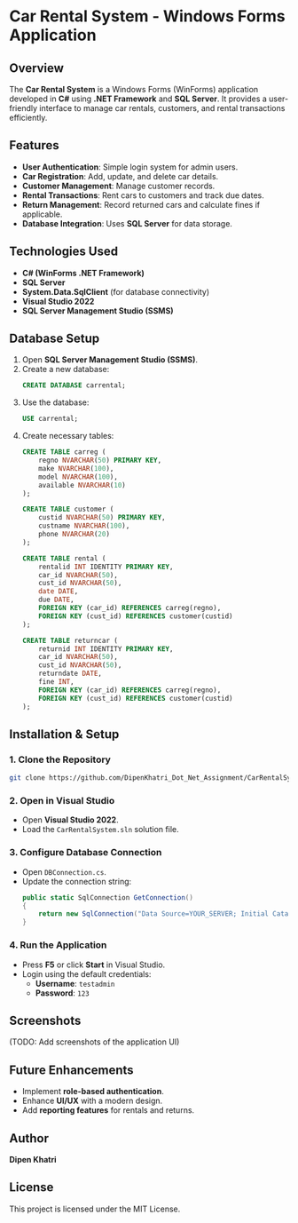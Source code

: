 # Car Rental System - Windows Forms Application

## Overview
The **Car Rental System** is a Windows Forms (WinForms) application developed in **C#** using **.NET Framework** and **SQL Server**. It provides a user-friendly interface to manage car rentals, customers, and rental transactions efficiently.

## Features
- **User Authentication**: Simple login system for admin users.
- **Car Registration**: Add, update, and delete car details.
- **Customer Management**: Manage customer records.
- **Rental Transactions**: Rent cars to customers and track due dates.
- **Return Management**: Record returned cars and calculate fines if applicable.
- **Database Integration**: Uses **SQL Server** for data storage.

## Technologies Used
- **C# (WinForms .NET Framework)**
- **SQL Server**
- **System.Data.SqlClient** (for database connectivity)
- **Visual Studio 2022**
- **SQL Server Management Studio (SSMS)**

## Database Setup
1. Open **SQL Server Management Studio (SSMS)**.
2. Create a new database:
   ```sql
   CREATE DATABASE carrental;
   ```
3. Use the database:
   ```sql
   USE carrental;
   ```
4. Create necessary tables:
   ```sql
   CREATE TABLE carreg (
       regno NVARCHAR(50) PRIMARY KEY,
       make NVARCHAR(100),
       model NVARCHAR(100),
       available NVARCHAR(10)
   );

   CREATE TABLE customer (
       custid NVARCHAR(50) PRIMARY KEY,
       custname NVARCHAR(100),
       phone NVARCHAR(20)
   );

   CREATE TABLE rental (
       rentalid INT IDENTITY PRIMARY KEY,
       car_id NVARCHAR(50),
       cust_id NVARCHAR(50),
       date DATE,
       due DATE,
       FOREIGN KEY (car_id) REFERENCES carreg(regno),
       FOREIGN KEY (cust_id) REFERENCES customer(custid)
   );

   CREATE TABLE returncar (
       returnid INT IDENTITY PRIMARY KEY,
       car_id NVARCHAR(50),
       cust_id NVARCHAR(50),
       returndate DATE,
       fine INT,
       FOREIGN KEY (car_id) REFERENCES carreg(regno),
       FOREIGN KEY (cust_id) REFERENCES customer(custid)
   );
   ```

## Installation & Setup
### 1. Clone the Repository
```sh
git clone https://github.com/DipenKhatri_Dot_Net_Assignment/CarRentalSystem.git
```
### 2. Open in Visual Studio
- Open **Visual Studio 2022**.
- Load the `CarRentalSystem.sln` solution file.

### 3. Configure Database Connection
- Open `DBConnection.cs`.
- Update the connection string:
  ```csharp
  public static SqlConnection GetConnection()
  {
      return new SqlConnection("Data Source=YOUR_SERVER; Initial Catalog=carrental; User ID=YOUR_USER; Password=YOUR_PASSWORD;");
  }
  ```

### 4. Run the Application
- Press **F5** or click **Start** in Visual Studio.
- Login using the default credentials:
  - **Username**: `testadmin`
  - **Password**: `123`

## Screenshots
(TODO: Add screenshots of the application UI)

## Future Enhancements
- Implement **role-based authentication**.
- Enhance **UI/UX** with a modern design.
- Add **reporting features** for rentals and returns.

## Author
**Dipen Khatri**

## License
This project is licensed under the MIT License.
